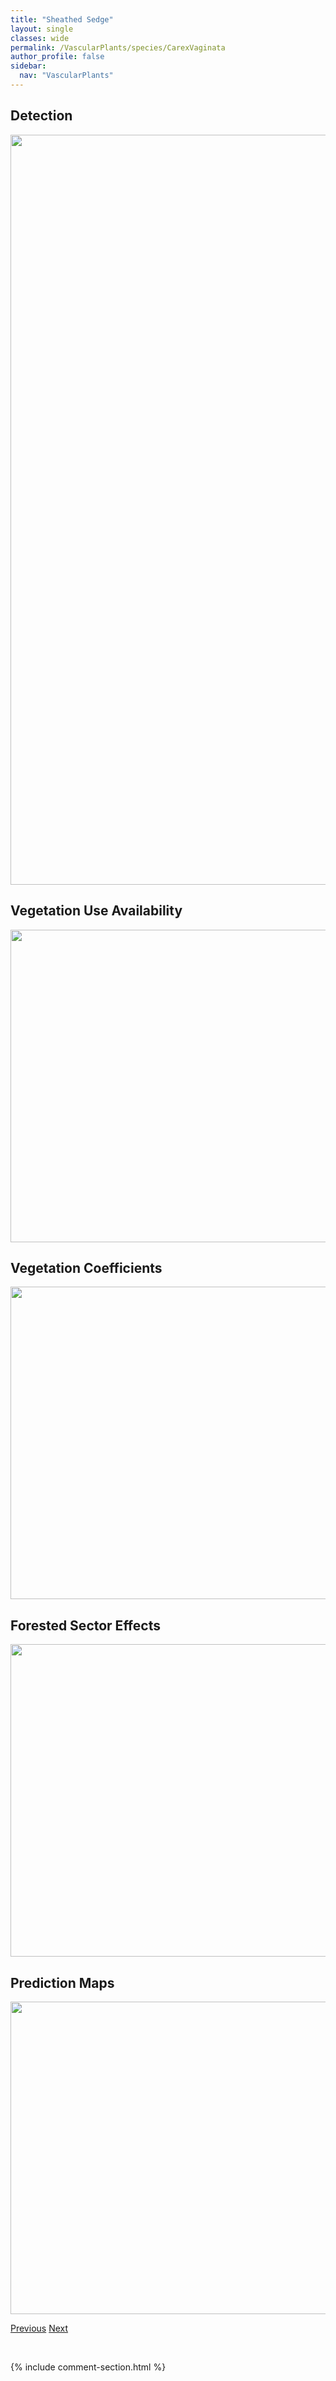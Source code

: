 ```yaml
---
title: "Sheathed Sedge"
layout: single
classes: wide
permalink: /VascularPlants/species/CarexVaginata
author_profile: false
sidebar:
  nav: "VascularPlants"
---
```


<h2>Detection</h2>

<a href="https://drive.google.com/uc?export=view&id=1zfailE2yjGTTc2SOD5gw-5BfW36eCH-q">
<img src="https://drive.google.com/uc?export=view&id=1zfailE2yjGTTc2SOD5gw-5BfW36eCH-q" height = "1200" width = "800">
</a>


<h2>Vegetation Use Availability</h2>

<a href="https://drive.google.com/uc?export=view&id=13D-IR-2dxV_ysHBrsvoQwDJ0ZYL221ln">
<img src="https://drive.google.com/uc?export=view&id=13D-IR-2dxV_ysHBrsvoQwDJ0ZYL221ln" height = "500" width = "1000">
</a>


<h2>Vegetation Coefficients</h2>

<a href="https://drive.google.com/uc?export=view&id=1A8AkV7n_dSCZCLTxEHE7WX2HnOL0dKt-">
<img src="https://drive.google.com/uc?export=view&id=1A8AkV7n_dSCZCLTxEHE7WX2HnOL0dKt-" height = "500" width = "1000">
</a>


<h2>Forested Sector Effects</h2>

<a href="https://drive.google.com/uc?export=view&id=1vV9jak_o-ShnUspMnOSBcrukVVicAdjG">
<img src="https://drive.google.com/uc?export=view&id=1vV9jak_o-ShnUspMnOSBcrukVVicAdjG" height = "500" width = "1000">
</a>


<h2>Prediction Maps</h2>

<a href="https://drive.google.com/uc?export=view&id=1SvoiFLK2izeG-0AzNo7hyxAN00vHZV7f">
<img src="https://drive.google.com/uc?export=view&id=1SvoiFLK2izeG-0AzNo7hyxAN00vHZV7f" height = "500" width = "1000">
</a>


<a href="/DevelopmentWebsite/VascularPlants/species/CarexUtriculata" class="pagination--pager" title="Small Bottle Sedge">Previous</a> <a href="/DevelopmentWebsite/VascularPlants/species/CarexViridula" class="pagination--pager" title="Carex viridula">Next</a>

<p>&nbsp;</p>

{% include comment-section.html %}
